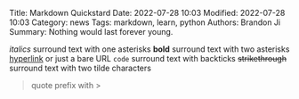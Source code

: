 Title: Markdown Quickstard
Date: 2022-07-28 10:03
Modified: 2022-07-28 10:03
Category: news
Tags: markdown, learn, python
Authors: Brandon Ji
Summary: Nothing would last forever young. 

*italics*	surround text with one asterisks
**bold**	surround text with two asterisks
[hyperlink](https://example.com) or just a bare URL 
`code` surround text with backticks
~~strikethrough~~	surround text with two tilde characters
> quote	prefix with >